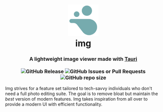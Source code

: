 <h1 align="center">
  <picture><img src="./src-tauri/icons/icon.png" height="100"/></picture>
  <br />
  img
</h1>
<h3 align="center">
  A lightweight image viewer made with <a href= "https://tauri.app">Tauri</a>
  <br />
  <br />
  <img alt="GitHub Release" src="https://img.shields.io/github/v/release/nnmarcoo/img?display_name=release&style=for-the-badge&color=%2376ABAE&link=https%3A%2F%2Fgithub.com%2Fnnmarcoo%2Fimg%2Freleases%2Flatest">
  <img alt="GitHub Issues or Pull Requests" src="https://img.shields.io/github/issues/nnmarcoo/img?style=for-the-badge">
  <img alt="GitHub repo size" src="https://img.shields.io/github/repo-size/nnmarcoo/img?style=for-the-badge">
</h3>
  Img strives for a feature set tailored to tech-savvy individuals who don't need a full photo editing suite. The goal is to remove bloat but maintain the <i>best</i> version of modern features. Img takes inspiration from all over to provide a modern UI with efficient functionality.
